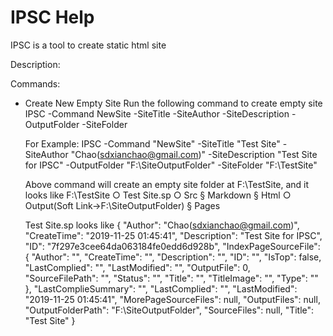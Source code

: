 # IPSC Help

IPSC is a tool to create static html site

Description:

Commands:
* Create New Empty Site
	Run the following command to create empty site
		IPSC -Command NewSite -SiteTitle  -SiteAuthor  -SiteDescription  -OutputFolder -SiteFolder
	
	For Example:
		IPSC -Command "NewSite" -SiteTitle "Test Site" -SiteAuthor "Chao(sdxianchao@gmail.com)" -SiteDescription "Test Site for IPSC" -OutputFolder "F:\SiteOutputFolder" -SiteFolder "F:\TestSite"
	
	Above command will create an empty site folder at F:\TestSite, and it looks like
		F:\TestSite
			○ Test Site.sp
			○ Src
				§ Markdown
				§ Html
			○ Output(Soft Link->F:\SiteOutputFolder)
				§ Pages
	
	Test Site.sp looks like
		{
		"Author": "Chao(sdxianchao@gmail.com)",
		"CreateTime": "2019-11-25 01:45:41",
		"Description": "Test Site for IPSC",
		"ID": "7f297e3cee64da063184fe0edd6d928b",
		"IndexPageSourceFile": {
			"Author": "",
			"CreateTime": "",
			"Description": "",
			"ID": "",
			"IsTop": false,
			"LastComplied": "",
			"LastModified": "",
			"OutputFile": 0,
			"SourceFilePath": "",
			"Status": "",
			"Title": "",
			"TitleImage": "",
			"Type": ""
		},
		"LastComplieSummary": "",
		"LastComplied": "",
		"LastModified": "2019-11-25 01:45:41",
		"MorePageSourceFiles": null,
		"OutputFiles": null,
		"OutputFolderPath": "F:\\SiteOutputFolder",
		"SourceFiles": null,
		"Title": "Test Site"
		}


